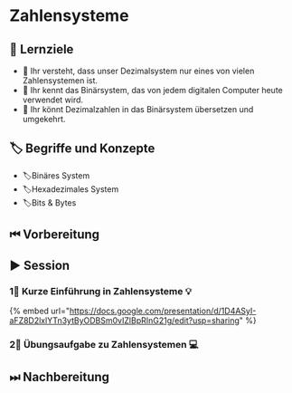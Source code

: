 # Zahlensysteme

## 🎯 Lernziele

* 🎯 Ihr versteht, dass unser Dezimalsystem nur eines von vielen Zahlensystemen ist.
* 🎯 Ihr kennt das Binärsystem, das von jedem digitalen Computer heute verwendet wird.
* 🎯 Ihr könnt Dezimalzahlen in das Binärsystem übersetzen und umgekehrt.

## 🏷 Begriffe und Konzepte

* 🏷Binäres System
* 🏷Hexadezimales System
* 🏷Bits & Bytes

## ⏮ Vorbereitung

## ▶ Session

### 1⃣ Kurze Einführung in Zahlensysteme 💡

{% embed url="https://docs.google.com/presentation/d/1D4ASyI-aFZ8D2lxlYTn3ytByODBSm0vIZlBpRInG21g/edit?usp=sharing" %}

### 2⃣ Übungsaufgabe zu Zahlensystemen 💻

## ⏭ Nachbereitung


